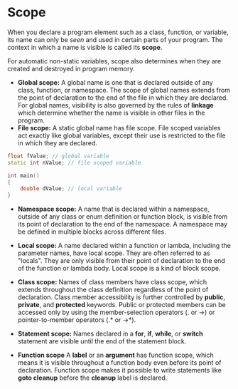 # Scope

When you declare a program element such as a class, function, or variable, its name can only be *seen* and used in certain parts of your program. The context in which a name is visible is called its **scope**.

For automatic non-static variables, scope also determines when they are created and destroyed in program memory.

- **Global scope:** A global name is one that is declared outside of any class, function, or namespace. The scope of global names extends from the point of declaration to the end of the file in which they are declared. For global names, visibility is also governed by the rules of **linkage** which determine whether the name is visible in other files in the program.
- **File scope:** A static global name has file scope. File scoped variables act exactly like global variables, except their use is restricted to the file in which they are declared.

```C++
float fValue; // global variable
static int nValue; // file scoped variable

int main()
{
    double dValue; // local variable
}
```

- **Namespace scope:** A name that is declared within a namespace, outside of any class or enum definition or function block, is visible from its point of declaration to the end of the namespace. A namespace may be defined in multiple blocks across different files.

- **Local scope:** A name declared within a function or lambda, including the parameter names, have local scope. They are often referred to as "locals". They are only visible from their point of declaration to the end of the function or lambda body. Local scope is a kind of block scope.

- **Class scope:** Names of class members have class scope, which extends throughout the class definition regardless of the point of declaration. Class member accessibility is further controlled by **public**, **private**, and **protected** keywords. Public or protected members can be accessed only by using the member-selection operators (. or ->) or pointer-to-member operators (.* or ->*).

- **Statement scope:** Names declared in a **for**, **if**, **while**, or **switch** statement are visible until the end of the statement block.

- **Function scope** A **label** or an **argument** has function scope, which means it is visible throughout a function body even before its point of declaration. Function scope makes it possible to write statements like **goto cleanup** before the **cleanup** label is declared.
